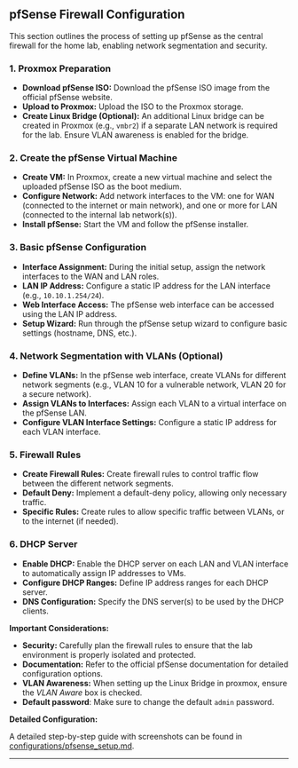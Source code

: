 ## pfSense Firewall Configuration

This section outlines the process of setting up pfSense as the central firewall for the home lab, enabling network segmentation and security.

### 1. Proxmox Preparation

*   **Download pfSense ISO:** Download the pfSense ISO image from the official pfSense website.
*   **Upload to Proxmox:** Upload the ISO to the Proxmox storage.
*   **Create Linux Bridge (Optional):** An additional Linux bridge can be created in Proxmox (e.g., `vmbr2`) if a separate LAN network is required for the lab. Ensure VLAN awareness is enabled for the bridge.

### 2. Create the pfSense Virtual Machine

*   **Create VM:** In Proxmox, create a new virtual machine and select the uploaded pfSense ISO as the boot medium.
*   **Configure Network:** Add network interfaces to the VM: one for WAN (connected to the internet or main network), and one or more for LAN (connected to the internal lab network(s)).
*   **Install pfSense:** Start the VM and follow the pfSense installer.

### 3. Basic pfSense Configuration

*   **Interface Assignment:** During the initial setup, assign the network interfaces to the WAN and LAN roles.
*   **LAN IP Address:** Configure a static IP address for the LAN interface (e.g., `10.10.1.254/24`).
*   **Web Interface Access:** The pfSense web interface can be accessed using the LAN IP address.
*   **Setup Wizard:** Run through the pfSense setup wizard to configure basic settings (hostname, DNS, etc.).

### 4. Network Segmentation with VLANs (Optional)

*   **Define VLANs:** In the pfSense web interface, create VLANs for different network segments (e.g., VLAN 10 for a vulnerable network, VLAN 20 for a secure network).
*   **Assign VLANs to Interfaces:** Assign each VLAN to a virtual interface on the pfSense LAN.
*   **Configure VLAN Interface Settings:** Configure a static IP address for each VLAN interface.

### 5. Firewall Rules

*   **Create Firewall Rules:** Create firewall rules to control traffic flow between the different network segments.
*   **Default Deny:** Implement a default-deny policy, allowing only necessary traffic.
*   **Specific Rules:** Create rules to allow specific traffic between VLANs, or to the internet (if needed).

### 6. DHCP Server

*   **Enable DHCP:** Enable the DHCP server on each LAN and VLAN interface to automatically assign IP addresses to VMs.
*   **Configure DHCP Ranges:** Define IP address ranges for each DHCP server.
*   **DNS Configuration:** Specify the DNS server(s) to be used by the DHCP clients.

**Important Considerations:**

*   **Security:** Carefully plan the firewall rules to ensure that the lab environment is properly isolated and protected.
*   **Documentation:** Refer to the official pfSense documentation for detailed configuration options.
*   **VLAN Awareness:** When setting up the Linux Bridge in proxmox, ensure the *VLAN Aware* box is checked.
*   **Default password**: Make sure to change the default `admin` password.

**Detailed Configuration:**

A detailed step-by-step guide with screenshots can be found in [configurations/pfsense_setup.md](configurations/pfsense_setup.md).

---
